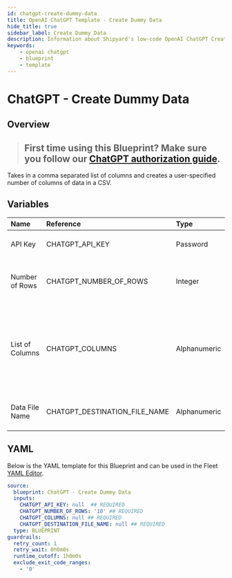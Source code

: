 ```yaml
---
id: chatgpt-create-dummy-data
title: OpenAI ChatGPT Template - Create Dummy Data
hide_title: true
sidebar_label: Create Dummy Data
description: Information about Shipyard's low-code OpenAI ChatGPT Create Dummy Data blueprint. Takes in a comma separated list of columns and creates a user-specified number of columns of data in a CSV. 
keywords:
    - openai chatgpt
    - blueprint
    - template
---
```


# ChatGPT - Create Dummy Data

## Overview
> ## **First time using this Blueprint? Make sure you follow our [ChatGPT authorization guide](https://www.shipyardapp.com/docs/blueprint-library/chatgpt/chatgpt-authorization/)**.

Takes in a comma separated list of columns and creates a user-specified number of columns of data in a CSV.

## Variables

| Name | Reference | Type | Required | Default | Options | Description |
|:-----|:----------|:-----|:---------|:--------|:--------|:------------|
| API Key | CHATGPT_API_KEY  | Password |:white_check_mark: | - | - | API Key from OpenAI |
| Number of Rows | CHATGPT_NUMBER_OF_ROWS  | Integer |:white_check_mark: | `10` | - | The number of rows of dummy data |
| List of Columns | CHATGPT_COLUMNS  | Alphanumeric |:white_check_mark: | - | - | The columns for the dummy data. The columns should be listed in a column separate list. |
| Data File Name | CHATGPT_DESTINATION_FILE_NAME  | Alphanumeric |:white_check_mark: | - | - | Name of the file for the dummy data |


## YAML
Below is the YAML template for this Blueprint and can be used in the Fleet [YAML Editor](../../reference/fleets/yaml-editor.md).
```yaml
source:
  blueprint: ChatGPT - Create Dummy Data
  inputs:
    CHATGPT_API_KEY: null  ## REQUIRED
    CHATGPT_NUMBER_OF_ROWS: '10' ## REQUIRED
    CHATGPT_COLUMNS: null ## REQUIRED
    CHATGPT_DESTINATION_FILE_NAME: null ## REQUIRED
  type: BLUEPRINT
guardrails:
  retry_count: 1
  retry_wait: 0h0m0s
  runtime_cutoff: 1h0m0s
  exclude_exit_code_ranges:
    - '0'

```
